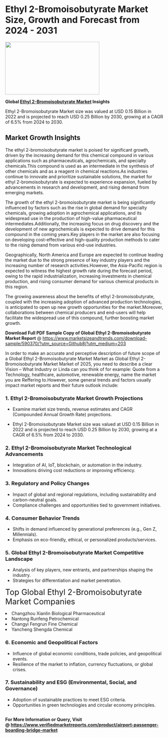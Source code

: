 <H1>Ethyl 2-Bromoisobutyrate Market Size, Growth and Forecast from 2024 - 2031</H1><img class="aligncenter size-medium wp-image-584254" src="https://thirdeyenews.in/wp-content/uploads/2024/09/Global-Market-Research-300x168.jpeg" alt="" width="300" height="168" /><p><strong>Global&nbsp;<a href="https://www.marketsizeandtrends.com/download-sample/590370/?utm_source=Github8j?utm_medium=203">Ethyl 2-Bromoisobutyrate Market</a> Insights</strong></p><p>Ethyl 2-Bromoisobutyrate Market size was valued at USD 0.15 Billion in 2022 and is projected to reach USD 0.25 Billion by 2030, growing at a CAGR of 6.5% from 2024 to 2030.</p><p><h2>Market Growth Insights</h2> <p>The ethyl 2-bromoisobutyrate market is poised for significant growth, driven by the increasing demand for this chemical compound in various applications such as pharmaceuticals, agrochemicals, and specialty chemicals.This compound is used as an intermediate in the synthesis of other chemicals and as a reagent in chemical reactions.As industries continue to innovate and prioritize sustainable solutions, the market for ethyl 2-bromoisobutyrate is expected to experience expansion, fueled by advancements in research and development, and rising demand from emerging markets.</p> <p>The growth of the ethyl 2-bromoisobutyrate market is being significantly influenced by factors such as the rise in global demand for specialty chemicals, growing adoption in agrochemical applications, and its widespread use in the production of high-value pharmaceutical intermediates.Additionally, the increasing focus on drug discovery and the development of new agrochemicals is expected to drive demand for this compound in the coming years.Key players in the market are also focusing on developing cost-effective and high-quality production methods to cater to the rising demand from various end-use industries.</p> <p>Geographically, North America and Europe are expected to continue leading the market due to the strong presence of key industry players and the increasing number of research activities.However, the Asia-Pacific region is expected to witness the highest growth rate during the forecast period, owing to the rapid industrialization, increasing investments in chemical production, and rising consumer demand for various chemical products in this region.</p> <p>The growing awareness about the benefits of ethyl 2-bromoisobutyrate, coupled with the increasing adoption of advanced production technologies, is anticipated to open up new growth opportunities for the market.Moreover, collaborations between chemical producers and end-users will help facilitate the widespread use of this compound, further boosting market growth.</p> <p><span class=""><strong>Download Full PDF Sample Copy of Global Ethyl 2-Bromoisobutyrate Market Report</strong> @ <a href="https://www.marketsizeandtrends.com/download-sample/590370/?utm_source=Github8j?utm_medium=203" target="_blank">https://www.marketsizeandtrends.com/download-sample/590370/?utm_source=Github8j?utm_medium=203</a></span></p><p>In order to make an accurate and perceptive description of future scope of a Global&nbsp;Ethyl 2-Bromoisobutyrate Market Market as Global&nbsp;Ethyl 2-Bromoisobutyrate Market Market of 2025, you need to describe a clear Vision &ndash; What Industry or Linda can you think of for example: Quote from a Technology, healthcare, automotive, renewable energy, name the market you are Reffering to.However, some general trends and factors usually impact market reports and their future outlook include:</p><h3>1.&nbsp;<strong>Ethyl 2-Bromoisobutyrate Market Growth Projections</strong></h3><ul><li>Examine market size trends, revenue estimates and CAGR (Compounded Annual Growth Rate) projections.</li><li><p>Ethyl 2-Bromoisobutyrate Market size was valued at USD 0.15 Billion in 2022 and is projected to reach USD 0.25 Billion by 2030, growing at a CAGR of 6.5% from 2024 to 2030.</p></li></ul><h3>2.&nbsp;<strong>Ethyl 2-Bromoisobutyrate Market Technological Advancements</strong></h3><ul><li>Integration of AI, IoT, blockchain, or automation in the industry.</li><li>Innovations driving cost reductions or improving efficiency.</li></ul><h3>3.&nbsp;<strong>Regulatory and Policy Changes</strong></h3><ul><li>Impact of global and regional regulations, including sustainability and carbon-neutral goals.</li><li>Compliance challenges and opportunities tied to government initiatives.</li></ul><h3>4.&nbsp;<strong>Consumer Behavior Trends</strong></h3><ul><li>Shifts in demand influenced by generational preferences (e.g., Gen Z, Millennials).</li><li>Emphasis on eco-friendly, ethical, or personalized products/services.</li></ul><h3>5.&nbsp;<strong>Global Ethyl 2-Bromoisobutyrate Market Competitive Landscape</strong></h3><ul><li>Analysis of key players, new entrants, and partnerships shaping the industry.</li><li>Strategies for differentiation and market penetration.</li></ul><p data-pm-slice="1 1 []"><span style="color: inherit; font-family: inherit; font-size: 25px;">Top Global Ethyl 2-Bromoisobutyrate Market Companies</span></p><div class="" data-test-id=""><p><li>Changzhou Xianlin Biological Pharmaceutical</li><li> Nantong Runfeng Petrochemical</li><li> Changyi Fengrun Fine Chemical</li><li> Yancheng Shengda Chemical</li></p></div><h3>6.&nbsp;<strong>Economic and Geopolitical Factors</strong></h3><ul><li>Influence of global economic conditions, trade policies, and geopolitical events.</li><li>Resilience of the market to inflation, currency fluctuations, or global crises.</li></ul><h3>7.&nbsp;<strong>Sustainability and ESG (Environmental, Social, and Governance)</strong></h3><ul><li>Adoption of sustainable practices to meet ESG criteria.</li><li>Opportunities in green technologies and circular economy principles.</li></ul><h2><strong style="font-size: 14px;">For More Information or Query, Visit @&nbsp;</strong><a style="background-color: #ffffff; font-size: 14px;" href="https://www.marketsizeandtrends.com/report/ethyl-2-bromoisobutyrate-market/" target="_blank">https://www.verifiedmarketreports.com/product/airport-passenger-boarding-bridge-market</a></h2>